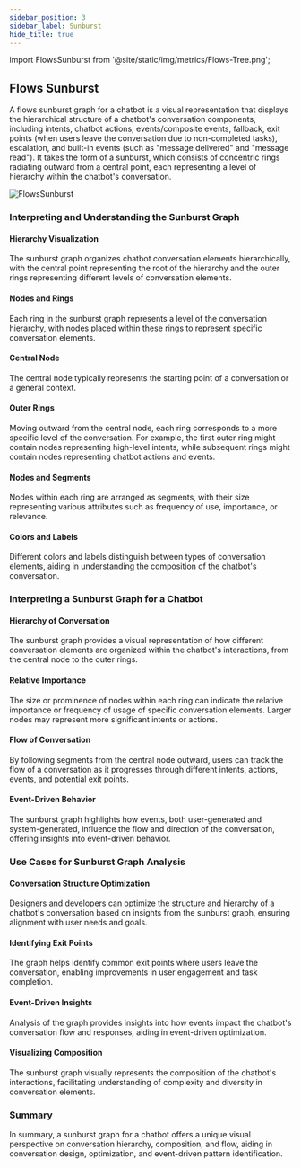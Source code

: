 ```yaml
---
sidebar_position: 3
sidebar_label: Sunburst
hide_title: true
---
```


import FlowsSunburst from '@site/static/img/metrics/Flows-Tree.png';


## Flows Sunburst

A flows sunburst graph for a chatbot is a visual representation that displays the hierarchical structure of a chatbot's conversation components, including intents, chatbot actions, events/composite events, fallback, exit points (when users leave the conversation due to non-completed tasks), escalation, and built-in events (such as "message delivered" and "message read"). It takes the form of a sunburst, which consists of concentric rings radiating outward from a central point, each representing a level of hierarchy within the chatbot's conversation.

   <img src={FlowsSunburst} alt="FlowsSunburst" />


### Interpreting and Understanding the Sunburst Graph

#### Hierarchy Visualization

The sunburst graph organizes chatbot conversation elements hierarchically, with the central point representing the root of the hierarchy and the outer rings representing different levels of conversation elements.

#### Nodes and Rings

Each ring in the sunburst graph represents a level of the conversation hierarchy, with nodes placed within these rings to represent specific conversation elements.

#### Central Node

The central node typically represents the starting point of a conversation or a general context.

#### Outer Rings

Moving outward from the central node, each ring corresponds to a more specific level of the conversation. For example, the first outer ring might contain nodes representing high-level intents, while subsequent rings might contain nodes representing chatbot actions and events.

#### Nodes and Segments

Nodes within each ring are arranged as segments, with their size representing various attributes such as frequency of use, importance, or relevance.

#### Colors and Labels

Different colors and labels distinguish between types of conversation elements, aiding in understanding the composition of the chatbot's conversation.

### Interpreting a Sunburst Graph for a Chatbot

#### Hierarchy of Conversation

The sunburst graph provides a visual representation of how different conversation elements are organized within the chatbot's interactions, from the central node to the outer rings.

#### Relative Importance

The size or prominence of nodes within each ring can indicate the relative importance or frequency of usage of specific conversation elements. Larger nodes may represent more significant intents or actions.

#### Flow of Conversation

By following segments from the central node outward, users can track the flow of a conversation as it progresses through different intents, actions, events, and potential exit points.

#### Event-Driven Behavior

The sunburst graph highlights how events, both user-generated and system-generated, influence the flow and direction of the conversation, offering insights into event-driven behavior.

### Use Cases for Sunburst Graph Analysis

#### Conversation Structure Optimization

Designers and developers can optimize the structure and hierarchy of a chatbot's conversation based on insights from the sunburst graph, ensuring alignment with user needs and goals.

#### Identifying Exit Points

The graph helps identify common exit points where users leave the conversation, enabling improvements in user engagement and task completion.

#### Event-Driven Insights

Analysis of the graph provides insights into how events impact the chatbot's conversation flow and responses, aiding in event-driven optimization.

#### Visualizing Composition

The sunburst graph visually represents the composition of the chatbot's interactions, facilitating understanding of complexity and diversity in conversation elements.

### Summary

In summary, a sunburst graph for a chatbot offers a unique visual perspective on conversation hierarchy, composition, and flow, aiding in conversation design, optimization, and event-driven pattern identification.

